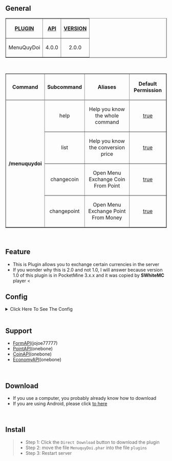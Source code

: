 ## General
<table border="1" align="center">
<tr>
<th><p><u>PLUGIN</u></p></th>
<th><p><u>API</u></p></th>
<th><p><u>VERSION</u></p></th>
</tr>
<tr>
<td align="center">
<p>MenuQuyDoi</p>
</td>
<td align="center">
<p>4.0.0</p>
</td>
<td align="center">
<p>2.0.0</p>
</td>
</tr>
</table>
<br>
<table border="1" align="center">
<tr>
<th><p>Command</p></th>
<th><p>Subcommand</p></th>
<th><p>Aliases</p></th>
<th><p>Default Permission</p></th>
</tr>
<tr>
<th rowspan="5">/menuquydoi</th>
</tr>
<tr>
<td align="center">
<p>help</p>
</td>
<td align="center">
<p>Help you know the whole command</p>
</td>
<td align="center">
<p><u><o>true<u><o></p>
</td>
</tr>
<tr>
<td align="center">
<p>list</p>
</td>
<td align="center">
<p>Help you know the conversion price</p>
</td>
<td align="center">
<p><u><o>true<u><o></p>
</td>
</tr>
<tr>
<td align="center">
<p>changecoin</p>
</td>
<td align="center">
<p>Open Menu Exchange Coin From Point</p>
</td>
<td align="center">
<p><u><o>true<u><o></p>
</td>
</tr>
<tr>
<td align="center">
<p>changepoint</p>
</td>
<td align="center">
<p>Open Menu Exchange Point From Money</p>
</td>
<td align="center">
<p><u><o>true<u><o></p>
</td>
</tr>
</table>
<br>

## Feature
- This is Plugin allows you to exchange certain currencies in the server
- If you wonder why this is 2.0 and not 1.0, I will answer because version 1.0 of this plugin is in PocketMine 3.x.x and it was copied by <strong>SWhiteMC</strong> player
<

## Config
<details>
<summary>Click Here To See The Config</summary>

```Yaml
---
#MenuQuyDoi Config
#Menu
#Title-Menu: "§l§6« §cMenuQuyDoi§6 »"
#Content-Menu: "§aXin Chào:§b {player}{line}§cCoin§a của bạn:§9 {coin}{line}§cPoint§a của bạn:§9 {point}{line}§cMoney§a của bạn:§9 {money}"
#Button-Change-Coin: "§l§3Change §bCoin"
#Button-Change-Coin: "§l§3Change §bPoint"
#Button-Change-Coin: "§l§3Change §bMoney"

Button-Exit: "§cEXIT"

#List Price
Title-List-Price: "§l§a« §bBảng Giá Quy Đổi §a»"
List-Price-Exchange: "Dưới đây là giá quy đổi: {line}§91 §cCoin §b=> §92000 §cMoney{line}§91 §cPoint §b=> §91000 §cMoney{line}§94000 §cMoney §b=> §91 §cCoin{line}§92000 §cMoney §b=> §91 §cPoint"

#Menu Change Coin
Title-Menu-Coin: "§l§6« §bChange§c Coin§6 »"
Amount-Change-Coin: "Nhập số coin muốn đổi vào đây!"
Price-Change-Coin: 100
Not-enough-point: "§b[§cFAIL§b]§c Bạn Không Đủ Point Để Đổi Sang Coin!"
Succes-Change-Coin: "§b[§aSUCCES§b]§e Bạn đã đổi thành công §d{amount}§7Coin §evới giá §c{price} §7Point{line}§aCảm ơn bạn đã sử dụng§b MenuQuyDoi!!"

#Menu Change Point
Title-Menu-Point: "§l§6« §bChange§c Point§6 »"
Amount-Change-Point: "Nhập số point muốn đổi vào đây!"
Price-Change-Point: 1000
Not-enough-money: "§b[§cFAIL§b]§c Bạn Không Đủ Money Để Đổi Sang Point!"
Succes-Change-Point: "§b[§aSUCCES§b]§e Bạn đã đổi thành công §d{amount} §7Point §evới giá §c{price}§7 Money{line}§aCảm ơn bạn đã sử dụng§b MenuQuyDoi!!"

#Menu Change Money
Title-Menu-Money: "§l§6« §bMenu Change§c Money§6 »"
Content-Menu-Money: "§aXin Chào:§b {player}{line}§cCoin§a của bạn:§9 {coin}{line}§cPoint§a của bạn:§9 {point}{line}§cMoney§a của bạn:§9 {money}"
Button-Exchange-From-Point: "§l§aĐổi Money Từ Point"
Button-Exchange-From-Coin: "§l§aĐổi Money Từ Coin"

#Menu Exchange Money From Point
Title-Exchange-From-Point: "§l§6« §bExchange From §cPoint"
Price-Exchange-Money-From-Point: 1
Amount-Money-From-Point: 1000  #This is the amount players get after converting points to money
Amount-Exchange-Money-From-Point: "Nhập số Point mà bạn muốn đổi thành Money vào đây!"
Not-enough-point: "§b[§cFAIL§b]§c Bạn Không Đủ Point Để Đổi Sang Money!"
Succes-Change-Money-From-Point: "§b[§aSUCCES§b]§e Bạn đã đổi thành công §d{amount} §7Money §evới giá §c{price}§7 Point{line}§aCảm ơn bạn đã sử dụng§b MenuQuyDoi!!"

#Menu Exchange Money From Coin
Title-Exchange-Money-From-Coin: "§l§6« §bExchange From §cCoin"
Price-Exchange-Money-From-Coin: 1
Amount-Money-From-Coin: 2000  #This is the amount players get after converting points to money
Amount-Exchange-Money-From-Coin: "Nhập số Coin mà bạn muốn đổi thành Money vào đây!"
Not-enough-coin: "§b[§cFAIL§b]§c Bạn Không Đủ Coin Để Đổi Sang Money!"
Succes-Exchange-Money-From-Coin: "§b[§aSUCCES§b]§e Bạn đã đổi thành công §d{amount} §7Money §evới giá §c{price}§7 Coin{line}§aCảm ơn bạn đã sử dụng§b MenuQuyDoi!!"

#Permission all Command
No-Permission: "§cBạn không có quyền sử dụng lệnh này!"

#Note
#{player} = Player Name
#{coin} = Player Coin
#{point} = Player Point
#{money} = Player Money
#{line} = \n

#There should always be 4 plugins: FormAPI, CoinAPI, PointAPI, EconomyAPI in the Plugins folder And Used in PocketMine version 4.0.0 or higher
#FormAPI: https://github.com/jojoe77777/FormAPI
#CoinAPI: https://github.com/BeeAZ-pm-pl/CoinAPI-4.0.0
#PointAPI: https://github.com/Clickedtran/PointAPI_4.0.0
#EconomyAPI: https://github.com/onebone/EconomyS
...
```

</details>
<br>

## Support
- [FormAPI](https://github.com/jojoe77777/FormAPI)(jojoe77777)
- [PointAPI](https://github.com/Clickedtran/PointAPI_4.0.0)(onebone)
- [CoinAPI](https://github.com/BeeAZ-pm-pl/CoinAPI-4.0.0)(onebone)
- [EconomyAPI](https://github.com/onebone/EconomyS)(onebone)
<br>

## Download
- If you use a computer, you probably already know how to download
- If you are using Android, please click <a href="https://github.com/Clickedtran/MenuQuyDoi/archive/refs/heads/Master.zip">to here</a>
<br>

## Install
>- Step 1: Click the `Direct Download` button to download the plugin
>- Step 2: move the file `MenuquyDoi.phar` into the file `plugins`
>- Step 3: Restart server
